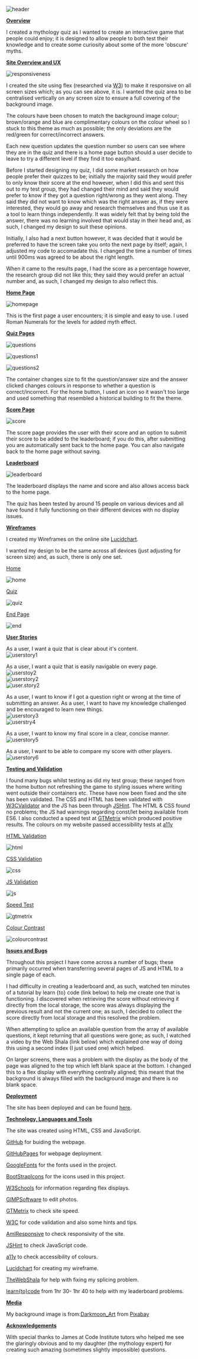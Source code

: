 ![header](assets/images/header.png)

<u><b>Overview</b></u><br>

I created a mythology quiz as I wanted to create an interactive game that people could enjoy; it is designed to allow people to both test their knowledge and to create some curiosity about some of the more 'obscure' myths. 

<u><b>Site Overview and UX</b></u>

![responsiveness](assets/images/responsiveness.png)

I created the site using flex (researched via [W3](https://www.w3.org/)) to make it responsive on all screen sizes which; as you can see above, it is. I wanted the quiz area to be centralised vertically on any screen size to ensure a full covering of the background image.

The colours have been chosen to match the background image colour; brown/orange and blue are complimentary colours on the colour wheel so I stuck to this theme as much as possible; the only deviations are the red/green for correct/incorrect answers.

Each new question updates the question number so users can see where they are in the quiz and there is a home page button should a user decide to leave to try a different level if they find it too easy/hard.

Before I started designing my quiz, I did some market research on how people prefer their quizzes to be; initially the majority said they would prefer to only know their score at the end however, when I did this and sent this out to my test group, they had changed their mind and said they would prefer to know if they got a question right/wrong as they went along. They said they did not want to know which was the right answer as, if they were interested, they would go away and research themselves and thus use it as a tool to learn things independently. It was widely felt that by being told the answer, there was no learning involved that would stay in their head and, as such, I changed my design to suit these opinions.

Initially, I also had a next button however, it was decided that it would be preferred to have the screen take you onto the next page by itself; again, I adjusted my code to accomadate this. I changed the time a number of times until 900ms was agreed to be about the right length.

When it came to the results page, I had the score as a percentage however, the research group did not like this; they said they would prefer an actual number and, as such, I changed my design to also reflect this.

<b><u>Home Page</u></b>

![homepage](assets/images/home.png)

This is the first page a user encounters; it is simple and easy to use. I used Roman Numerals for the levels for added myth effect.<br>

<b><u>Quiz Pages</u></b>

![questions](assets/images/questions.png)

![questions1](assets/images/questions2.png)

![questions2](assets/images/questions3.png)

The container changes size to fit the question/answer size and the answer clicked changes colours in response to whether a question is correct/incorrect. For the home button, I used an icon so it wasn't too large and used something that resembled a historical building to fit the theme.<br>

<b><u>Score Page</u></b>

![score](assets/images/scorepage.png)

The score page provides the user with their score and an option to submit their score to be added to the leaderboard; if you do this, after submitting you are automatically sent back to the home page. You can also navigate back to the home page without saving.

<b><u>Leaderboard</u></b>

![leaderboard](assets/images/leaderbord.png)

The leaderboard displays the name and score and also allows access back to the home page.

The quiz has been tested by around 15 people on various devices and all have found it fully functioning on their different devices with no display issues.

<b><u>Wireframes</u></b>

I created my Wireframes on the online site [Lucidchart](https://www.lucidchart.com).

I wanted my design to be the same across all devices (just adjusting for screen size) and, as such, there is only one set.

<u>Home</u><br>

![home](assets/images/homepage.png)

<u>Quiz</u><br>

![quiz](assets/images/quizpage.png)

<u>End Page</u><br>

![end](assets/images/endpage.png)

<b><u>User Stories</u></b>

As a user, I want a quiz that is clear about it's content.<br>
![userstory1](assets/images/userstory1.png)<br>

As a user, I want a quiz that is easily navigable on every page.<br>
![userstoy2](assets/images/userstorynav.png)<br>
![userstory2](assets/images/userstorynav1.png)<br>
![user.story2](assets/images/userstorynav2.png)<br>

As a user, I want to know if I got a question right or wrong at the time of submitting an answer.
As a user, I want to have my knowledge challenged and be encouraged to learn new things.<br>
![userstory3](assets/images/userstoryright.png)<br>
![userstry4](assets/images/userstorywrong.png)<br>

As a user, I want to know my final score in a clear, concise manner.<br>
![userstory5](assets/images/userstoryscore.png)<br>

As a user, I want to be able to compare my score with other players.<br>
![userstory6](assets/images/userstoryleaderboard.png)<br>

<b><u>Testing and Validation</u></b>

I found many bugs whilst testing as did my test group; these ranged from the home button not refreshing the game to styling issues where writing went outside their containers etc. These have now been fixed and the site has been validated. The CSS and HTML has been validated with [W3CValidator](https://validator.w3.org/) and the JS has been through [JSHint](https://jshint.com/). The HTML & CSS found no problems; the JS had warnings regarding const/let being available from ES6. I also conducted a speed test at [GTMetrix](https://gtmetrix.com/) which produced positive results. The colours on my website passed accessibility tests at [a11y](https://color.a11y.com/Contrast/)

<u>HTML Validation</u>

![html](assets/images/HTMLvalidator.png)

<u>CSS Validation</u>

![css](assets/images/CSSvalidator.png)

<u>JS Validation</u>

![js](assets/images/jshint.png)

<u>Speed Test</u>

![gtmetrix](assets/images/gtmetrix.png)

<u>Colour Contrast</u>

![colourcontrast](assets/images/colourcontrast.png)

<b><u>Issues and Bugs</u></b>

Throughout this project I have come across a number of bugs; these primarily occurred when transferring several pages of JS and HTML to a single page of each. 

I had difficulty in creating a leaderboard and, as such, watched ten minutes of a tutorial by learn {to} code (link below) to help me create one that is functioning. I discovered when retrieving the score without retrieving it directly from the local storage, the score was always displaying the previous result and not the current one; as such, I decided to collect the score directly from local storage and this resolved the problem.

When attempting to splice an available question from the array of available questions, it kept returning that all questions were gone; as such, I watched a video by the Web Shala (link below) which explained one way of doing this using a second index (I just used one) which helped.

On larger screens, there was a problem with the display as the body of the page was aligned to the top which left blank space at the bottom. I changed this to a flex display with everything centrally aligned; this meant that the background is always filled with the background image and there is no blank space.

<b><u>Deployment</u></b>

The site has been deployed and can be found [here](https://hollyt85.github.io/QuizProject2/).

<b><u>Technology, Languages and Tools</u></b>

The site was created using HTML, CSS and JavaScript.

[GitHub](https://github.com/) for buiding the webpage.

[GitHubPages](https://pages.github.com/) for webpage deployment.

[GoogleFonts](https://fonts.google.com/) for the fonts used in the project.

[BootStrapIcons](https://icons.getbootstrap.com/) for the icons used in this project.

[W3Schools](https://www.w3schools.com/) for information regarding flex displays.

[GIMPSoftware](https://www.gimp.org/) to edit photos.

[GTMetrix](https://gtmetrix.com/) to check site speed.

[W3C](https://www.w3.org/) for code validation and also some hints and tips.

[AmIResponsive](http://ami.responsivedesign.is/#) to check responsivity of the site.

[JSHint](https://jshint.com/) to check JavaScript code.

[a11y](https://color.a11y.com/Contrast/) to check accessibility of colours.

[Lucidchart](https://www.lucidchart.com) for creating my wireframe.

[TheWebShala](https://www.youtube.com/watch?v=QU6z69P5BrU&t=820s) for help with fixing my splicing problem.

[learn{to}code](https://www.youtube.com/watch?v=icb9AUBeznQ) from 1hr 30- 1hr 40 to help with my leaderboard problems.

<b><u>Media</u></b>

My background image is from:<a href="https://pixabay.com/users/darkmoon_art-1664300/?utm_source=link-attribution&amp;utm_medium=referral&amp;utm_campaign=image&amp;utm_content=3408811">Darkmoon_Art</a> from <a href="https://pixabay.com/?utm_source=link-attribution&amp;utm_medium=referral&amp;utm_campaign=image&amp;utm_content=3408811">Pixabay</a>

<b><u>Acknowledgements</u></b>

With special thanks to James at Code Institute tutors who helped me see the glaringly obvious and to my daughter (the mythology expert) for creating such amazing (sometimes slightly impossible) questions.